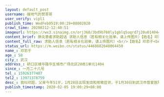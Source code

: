 ```yaml
---
layout: default_post
username: 接地气的赞哥哥
user_verify: vipl1
publish_time: WedFeb0519:00:29+08002020
crawl_time: 20200212-12:40:51
imageurl: https://wx3.sinaimg.cn/orj360/3bd9b760ly1gblq5uqrd7j20u0140442.jpg,https://wx1.sinaimg.cn/orj360/3bd9b760ly1gblq5w09k9j20u0140n33.jpg,https://wx2.sinaimg.cn/orj360/3bd9b760ly1gblq5wl6zcj20ow0u8abj.jpg
content_brief: 肺炎患者求助超话 求助人信息（若有相关化验单，请上传图片）【姓名】邓忠于【年龄】50【所在城市】武汉【所在小区、社区】硚口区城华路华生城市广场北区20栋1单元1404【患病时间】一月二十八号【联系方式】15926377407【其他紧急联系人】13971378759【病情描述】我叫邓超，父亲今年51岁， ...全文
content_full_raw: 求助人信息（若有相关化验单，请上传图片）<br/>【姓名】邓忠于<br/>【年龄】50<br/>【所在城市】武汉<br/>【所在小区、社区】硚口区城华路华生城市广场北区20栋1单元1404<br/>【患病时间】一月二十八号<br/>【联系方式】15926377407<br/>【其他紧急联系人】13971378759<br/>【病情描述】我叫邓超，父亲今年51岁，1月28日出现发烧和咳嗽症状，于1月30日到武汉市普爱医院西院区CT检查，确诊双肺病毒性肺炎，医生让回家吃药隔离治疗，我们一家三口住在一起，现在母亲与我都已感染!<br/>回家吃药治疗阶段父亲每天高烧至39度以上，至今全身酸疼，呼吸也越来越不畅，且母亲在此也开始发烧，在寻求社区、110、医院无果的情况，我也开始发烧且头疼，胸闷，呼吸困难等症状。<br/>在2月3日我打了120叫车到湖北省第三医院，检查结果医生说很严重，但现在没有病床，只能开针打，打完针都凌晨4点多了，只能我和父亲各骑一辆自行车回家，走走停停凌晨6点才到家，父亲一度不想治疗有轻生念头，但是没有父亲我们家就散了。目前我们一家三口都感染上了，一日三餐都不能保证，也没办法休息好，更谈不上医治，能不能肯请收我们住院治疗，我们在外面到处跑也是传染源，我们并不想这样，肯请大家转发一下!<adata-url="http://t.cn/R2WxQOQ"href="http://weibo.com/p/1001018008642010000000000"data-hide=""><spanclass='url-icon'><imgstyle='width:1rem;height:1rem'src='https://h5.sinaimg.cn/upload/2015/09/25/3/timeline_card_small_location_default.png'></span><spanclass="surl-text">武汉</span></a>
status_url: https://m.weibo.cn/status/4468682648064450
name_: 邓忠于
age_: 50
city_: 武汉
address_: 硚口区城华路华生城市广场北区20栋1单元1404
since_: 一月二十八号
tel_: 15926377407
tel2_: 13971378759
desc_: 我叫邓超，父亲今年51岁，1月28日出现发烧和咳嗽症状，于1月30日到武汉市普爱医院西院区CT检查，确诊双肺病毒性肺炎，医生让回家吃药隔离治疗，我们一家三口住在一起，现在母亲与我都已感染!回家吃药治疗阶段父亲每天高烧至39度以上，至今全身酸疼，呼吸也越来越不畅，且母亲在此也开始发烧，在寻求社区、110、医院无果的情况，我也开始发烧且头疼，胸闷，呼吸困难等症状。在2月3日我打了120叫车到湖北省第三医院，检查结果医生说很严重，但现在没有病床，只能开针打，打完针都凌晨4点多了，只能我和父亲各骑一辆自行车回家，走走停停凌晨6点才到家，父亲一度不想治疗有轻生念头，但是没有父亲我们家就散了。目前我们一家三口都感染上了，一日三餐都不能保证，也没办法休息好，更谈不上医治，能不能肯请收我们住院治疗，我们在外面到处跑也是传染源，我们并不想这样，肯请大家转发一下!<adata-url="http//t.cn/R2WxQOQ"href="http//weibo.com/p/1001018008642010000000000"data-hide=""><spanclass='url-icon'><imgstyle='width1rem;height1rem'src='https//h5.sinaimg.cn/upload/2015/09/25/3/timeline_card_small_location_default.png'></span><spanclass="surl-text">武汉</span></a>
publish_timestamp: 2020-02-05 19:00:29+08:00
---
```

